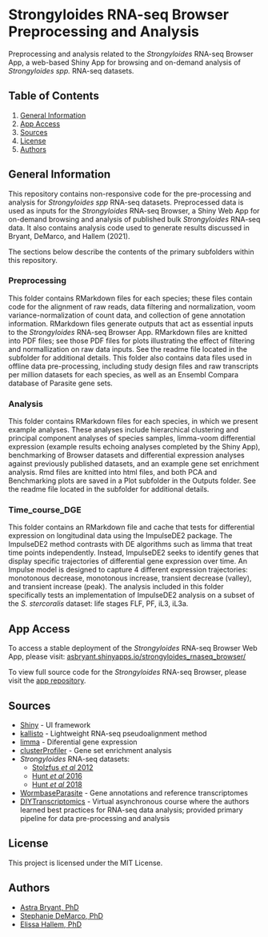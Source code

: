 # Strongyloides RNA-seq Browser Preprocessing and Analysis 
Preprocessing and analysis related to the *Strongyloides* RNA-seq Browser App, a web-based Shiny App for browsing and on-demand analysis of *Strongyloides spp.* RNA-seq datasets.

## Table of Contents  
1. [General Information](#general-information)
2. [App Access](#app-access)
3. [Sources](#sources)
4. [License](#license)
5. [Authors](#authors)

## General Information
This repository contains non-responsive code for the pre-processing and analysis for *Strongyloides spp* RNA-seq datasets. Preprocessed data is used as inputs for the *Strongyloides* RNA-seq Browser, a Shiny Web App for on-demand browsing and analysis of published bulk *Strongyloides* RNA-seq data.  It also contains analysis code used to generate results discussed in Bryant, DeMarco, and Hallem (2021).

The sections below describe the contents of the primary subfolders within this repository.

### Preprocessing  
This folder contains RMarkdown files for each species; these files contain code for the alignment of raw reads, data filtering and normalization, voom variance-normalization of count data, and collection of gene annotation information. RMarkdown files generate outputs that act as essential inputs to the *Strongyloides* RNA-seq Browser App. RMarkdown files are knitted into PDF files; see those PDF files for plots illustrating the effect of filtering and normallization on raw data inputs. See the readme file located in the subfolder for additional details. This folder also contains data files used in offline data pre-processing, including study design files and raw transcripts per million datasets for each species, as well as an Ensembl Compara database of Parasite gene sets.  

### Analysis  
This folder contains RMarkdown files for each species, in which we present example analyses. These analyses include hierarchical clustering and principal component analyses of species samples, limma-voom differential expression (example results echoing analyses completed by the Shiny App), benchmarking of Browser datasets and differential expression analyses against previously published datasets, and an example gene set enrichment analysis. Rmd files are knitted into html files, and both PCA and Benchmarking plots are saved in a Plot subfolder in the Outputs folder. See the readme file located in the subfolder for additional details.  

### Time_course_DGE  
This folder contains an RMarkdown file and cache that tests for differential expression on longitudinal data using the ImpulseDE2 package. The ImpulseDE2 method contrasts with DE algorithms such as limma that treat time points independently. Instead, ImpulseDE2 seeks to identify genes that display specific trajectories of differential gene expression over time. An Impulse model is designed to capture 4 different expression trajectories: monotonous decrease, monotonous increase, transient decrease (valley), and transient increase (peak). The analysis included in this folder specifically tests an implementation of ImpulseDE2 analysis on a subset of the *S. stercoralis* dataset: life stages FLF, PF, iL3, iL3a.  

## App Access
To access a stable deployment of the *Strongyloides* RNA-seq Browser Web App, please visit: [asbryant.shinyapps.io/strongyloides_rnaseq_browser/](asbryant.shinyapps.io/strongyloides_rnaseq_browser/)  

To view full source code for the *Strongyloides* RNA-seq Browser, please visit the [app repository](https://github.com/HallemLab/Strongyloides_RNAseq_Browser). 

## Sources
* [Shiny](https://shiny.rstudio.com/) - UI framework
* [kallisto](https://pachterlab.github.io/kallisto/) - Lightweight RNA-seq pseudoalignment method
* [limma](https://bioconductor.org/packages/release/bioc/html/limma.html) - Diferential gene expression
* [clusterProfiler](https://bioconductor.org/packages/release/bioc/html/clusterProfiler.html) - Gene set enrichment analysis
* *Strongyloides* RNA-seq datasets:
  - [Stolzfus *et al* 2012](https://journals.plos.org/plosntds/article?id=10.1371/journal.pntd.0001854)
  - [Hunt *et al* 2016](https://www.nature.com/articles/ng.3495)
  - [Hunt *et al* 2018](https://www.nature.com/articles/s41598-018-23514-z)
* [WormbaseParasite](https://parasite.wormbase.org/index.html) - Gene annotations and reference transcriptomes
* [DIYTranscriptomics](http://diytranscriptomics.com/) - Virtual asynchronous course where the authors learned best practices for RNA-seq data analysis; provided primary pipeline for data pre-processing and analysis

## License  
This project is licensed under the MIT License. 

## Authors  
* [Astra Bryant, PhD](https://github.com/astrasb)
* [Stephanie DeMarco, PhD](https://github.com/sfdemarco)
* [Elissa Hallem, PhD](https://github.com/ehallem)
